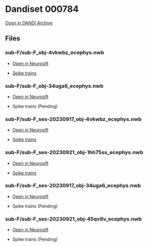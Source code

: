 # Dandiset 000784

[Open in DANDI Archive](https://dandiarchive.org/dandiset/000784)

## Files


### sub-F/sub-F_obj-4vkwbz_ecephys.nwb

- [Open in Neurosift](https://flatironinstitute.github.io/neurosift/?p=/nwb&url=https://api.dandiarchive.org/api/assets/9a62deaf-fb56-4103-aadd-e883ce5eced1/download/&dandisetId=000784&dandisetVersion=draft)


- [Spike trains](https://figurl.org/f?v=https://figurl-dandi-vis.surge.sh&d=%7B%22type%22:%22spike_trains_nh5%22,%22nh5_file%22:%22https://neurosift.org/dendro-outputs/c031e7bd.64d5250c/output%22%7D&label=sub-F/sub-F_obj-4vkwbz_ecephys.nwb/spike_trains.nh5)




### sub-F/sub-F_obj-34uga6_ecephys.nwb

- [Open in Neurosift](https://flatironinstitute.github.io/neurosift/?p=/nwb&url=https://api.dandiarchive.org/api/assets/e23c28cc-780d-44d4-89a9-72ff0cb910c1/download/&dandisetId=000784&dandisetVersion=draft)


- Spike trains (Pending)




### sub-F/sub-F_ses-20230917_obj-4vkwbz_ecephys.nwb

- [Open in Neurosift](https://flatironinstitute.github.io/neurosift/?p=/nwb&url=https://api.dandiarchive.org/api/assets/1eb689ce-e1f1-4717-8074-03ee50e6d70a/download/&dandisetId=000784&dandisetVersion=draft)


- [Spike trains](https://figurl.org/f?v=https://figurl-dandi-vis.surge.sh&d=%7B%22type%22:%22spike_trains_nh5%22,%22nh5_file%22:%22https://neurosift.org/dendro-outputs/c031e7bd.9ca56750/output%22%7D&label=sub-F/sub-F_ses-20230917_obj-4vkwbz_ecephys.nwb/spike_trains.nh5)




### sub-F/sub-F_ses-20230921_obj-1hh75ss_ecephys.nwb

- [Open in Neurosift](https://flatironinstitute.github.io/neurosift/?p=/nwb&url=https://api.dandiarchive.org/api/assets/d582b54f-f593-4dd0-a901-a1dac2513f6f/download/&dandisetId=000784&dandisetVersion=draft)


- [Spike trains](https://figurl.org/f?v=https://figurl-dandi-vis.surge.sh&d=%7B%22type%22:%22spike_trains_nh5%22,%22nh5_file%22:%22https://neurosift.org/dendro-outputs/c031e7bd.0beec32f/output%22%7D&label=sub-F/sub-F_ses-20230921_obj-1hh75ss_ecephys.nwb/spike_trains.nh5)




### sub-F/sub-F_ses-20230917_obj-34uga6_ecephys.nwb

- [Open in Neurosift](https://flatironinstitute.github.io/neurosift/?p=/nwb&url=https://api.dandiarchive.org/api/assets/a04169c9-3f75-4dfa-b870-992cfccbde9a/download/&dandisetId=000784&dandisetVersion=draft)


- Spike trains (Pending)




### sub-F/sub-F_ses-20230921_obj-45qv8v_ecephys.nwb

- [Open in Neurosift](https://flatironinstitute.github.io/neurosift/?p=/nwb&url=https://api.dandiarchive.org/api/assets/14823ed5-a036-46fc-8a48-a3aca466d986/download/&dandisetId=000784&dandisetVersion=draft)


- Spike trains (Pending)



